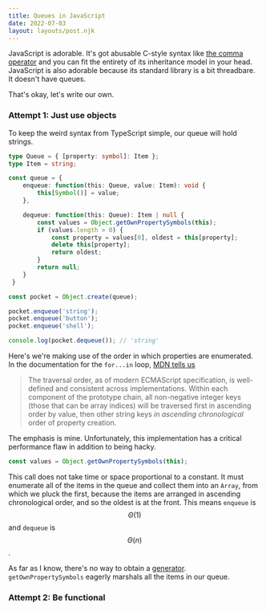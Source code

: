 ```yaml
---
title: Queues in JavaScript
date: 2022-07-03
layout: layouts/post.njk
---
```


JavaScript is adorable. It's got abusable C-style syntax like [the comma operator](https://developer.mozilla.org/en-US/docs/Web/JavaScript/Reference/Operators/Comma_Operator) and you can fit the entirety of its inheritance model in your head. JavaScript is also adorable because its standard library is a bit threadbare. It doesn't have queues.

That's okay, let's write our own.

### Attempt 1: Just use objects

To keep the weird syntax from TypeScript simple, our queue will hold strings.

```ts
type Queue = { [property: symbol]: Item };
type Item = string;

const queue = {
    enqueue: function(this: Queue, value: Item): void {
        this[Symbol()] = value;
    },

    dequeue: function(this: Queue): Item | null {
        const values = Object.getOwnPropertySymbols(this);
        if (values.length > 0) {
            const property = values[0], oldest = this[property];
            delete this[property];
            return oldest;
        }
        return null;
    }
 }

const pocket = Object.create(queue);

pocket.enqueue('string');
pocket.enqueue('button');
pocket.enqueue('shell');

console.log(pocket.dequeue()); // 'string'
```

Here's we're making use of the order in which properties are enumerated. In the documentation for the `for...in` loop, [MDN tells us](https://developer.mozilla.org/en-US/docs/Web/JavaScript/Reference/Statements/for...in#description)

> The traversal order, as of modern ECMAScript specification, is well-defined and consistent across implementations. Within each component of the prototype chain, all non-negative integer keys (those that can be array indices) will be traversed first in ascending order by value, then other string keys _in ascending chronological_ order of property creation.

The emphasis is mine. Unfortunately, this implementation has a critical performance flaw in addition to being hacky.

```ts
const values = Object.getOwnPropertySymbols(this);
```

This call does not take time or space proportional to a constant. It must enumerate all of the items in the queue and collect them into an `Array`, from which we pluck the first, because the items are arranged in ascending chronological order, and so the oldest is at the front. This means `enqueue` is $$ \Theta(1) $$ and `dequeue` is $$ \Theta(n) $$.

As far as I know, there's no way to obtain a [generator](https://developer.mozilla.org/en-US/docs/Web/JavaScript/Reference/Global_Objects/Generator). `getOwnPropertySymbols` eagerly marshals all the items in our queue.

### Attempt 2: Be functional


